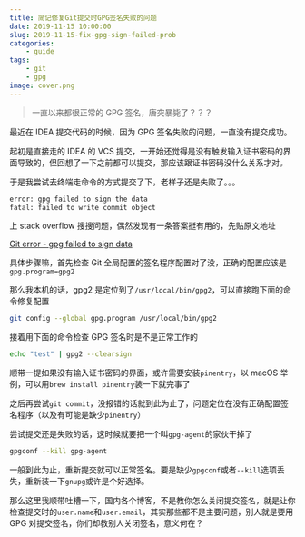 ```yaml
---
title: 简记修复Git提交时GPG签名失败的问题
date: 2019-11-15 10:00:00
slug: 2019-11-15-fix-gpg-sign-failed-prob
categories:
    - guide
tags:
    - git
    - gpg
image: cover.png
---
```


> 一直以来都很正常的 GPG 签名，唐突暴毙了？？？

最近在 IDEA 提交代码的时候，因为 GPG 签名失败的问题，一直没有提交成功。

起初是直接走的 IDEA 的 VCS 提交，一开始还觉得是没有触发输入证书密码的界面导致的，但回想了一下之前都可以提交，那应该跟证书密码没什么关系才对。

于是我尝试去终端走命令的方式提交了下，老样子还是失败了。。。

```bash
error: gpg failed to sign the data
fatal: failed to write commit object
```

上 stack overflow 搜搜问题，偶然发现有一条答案挺有用的，先贴原文地址

[Git error - gpg failed to sign data](https://stackoverflow.com/questions/41052538/git-error-gpg-failed-to-sign-data)

具体步骤嘛，首先检查 Git 全局配置的签名程序配置对了没，正确的配置应该是`gpg.program=gpg2`

那么我本机的话，gpg2 是定位到了`/usr/local/bin/gpg2`，可以直接跑下面的命令修复配置

```bash
git config --global gpg.program /usr/local/bin/gpg2
```

接着用下面的命令检查 GPG 签名时是不是正常工作的

```bash
echo "test" | gpg2 --clearsign
```

顺带一提如果没有输入证书密码的界面，或许需要安装`pinentry`，以 macOS 举例，可以用`brew install pinentry`装一下就完事了

之后再尝试`git commit`，没报错的话就到此为止了，问题定位在没有正确配置签名程序（以及有可能是缺少`pinentry`）

尝试提交还是失败的话，这时候就要把一个叫`gpg-agent`的家伙干掉了

```bash
gpgconf --kill gpg-agent
```

一般到此为止，重新提交就可以正常签名。要是缺少`gpgconf`或者`--kill`选项丢失，重新装一下`gnupg`或许是个好选择。

那么这里我顺带吐槽一下，国内各个博客，不是教你怎么关闭提交签名，就是让你检查提交时的`user.name`和`user.email`，其实那些都不是主要问题，别人就是要用 GPG 对提交签名，你们却教别人关闭签名，意义何在？
